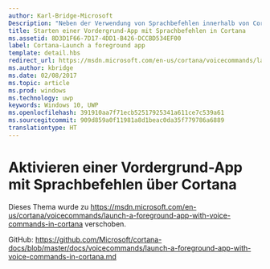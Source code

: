 ```yaml
---
author: Karl-Bridge-Microsoft
Description: "Neben der Verwendung von Sprachbefehlen innerhalb von Cortana für den Zugriff auf Systemfeatures können Sie mithilfe von Sprachbefehlen über Cortana auch eine Vordergrund-App starten und eine Aktion oder einen Befehl angeben, der innerhalb der App ausgeführt wird."
title: Starten einer Vordergrund-App mit Sprachbefehlen in Cortana
ms.assetid: 8D3D1F66-7D17-4DD1-B426-DCCBD534EF00
label: Cortana-Launch a foreground app
template: detail.hbs
redirect_url: https://msdn.microsoft.com/en-us/cortana/voicecommands/launch-a-foreground-app-with-voice-commands-in-cortana
ms.author: kbridge
ms.date: 02/08/2017
ms.topic: article
ms.prod: windows
ms.technology: uwp
keywords: Windows 10, UWP
ms.openlocfilehash: 391910aa7f71ecb52517925341a611ce7c539a61
ms.sourcegitcommit: 909d859a0f11981a8d1beac0da35f779786a6889
translationtype: HT
---
```

# <a name="activate-a-foreground-app-with-voice-commands-through-cortana"></a>Aktivieren einer Vordergrund-App mit Sprachbefehlen über Cortana

Dieses Thema wurde zu https://msdn.microsoft.com/en-us/cortana/voicecommands/launch-a-foreground-app-with-voice-commands-in-cortana verschoben.

GitHub: https://github.com/Microsoft/cortana-docs/blob/master/docs/voicecommands/launch-a-foreground-app-with-voice-commands-in-cortana.md
